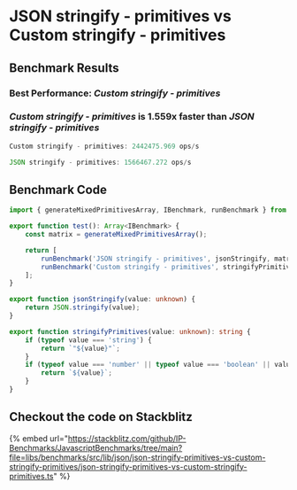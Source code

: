
# JSON stringify - primitives vs Custom stringify - primitives
## Benchmark Results
### Best Performance: *Custom stringify - primitives*
### *Custom stringify - primitives* is 1.559x faster than *JSON stringify - primitives*
```typescript
Custom stringify - primitives: 2442475.969 ops/s
```

```typescript
JSON stringify - primitives: 1566467.272 ops/s
```

## Benchmark Code
```typescript
import { generateMixedPrimitivesArray, IBenchmark, runBenchmark } from '@javascript-benchmarks/shared';

export function test(): Array<IBenchmark> {
    const matrix = generateMixedPrimitivesArray();

    return [
        runBenchmark('JSON stringify - primitives', jsonStringify, matrix),
        runBenchmark('Custom stringify - primitives', stringifyPrimitives, matrix),
    ];
}

export function jsonStringify(value: unknown) {
    return JSON.stringify(value);
}

export function stringifyPrimitives(value: unknown): string {
    if (typeof value === 'string') {
        return `"${value}"`;
    }
    if (typeof value === 'number' || typeof value === 'boolean' || value === null) {
        return `${value}`;
    }
}

```

## Checkout the code on Stackblitz
{% embed url="https://stackblitz.com/github/IP-Benchmarks/JavascriptBenchmarks/tree/main?file=libs/benchmarks/src/lib/json/json-stringify-primitives-vs-custom-stringify-primitives/json-stringify-primitives-vs-custom-stringify-primitives.ts" %} 
